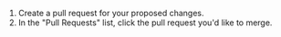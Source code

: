 1. Create a pull request for your proposed changes.
2. In the "Pull Requests" list, click the pull request you'd like to merge.
